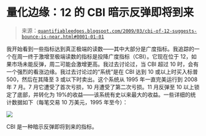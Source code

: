 <!--yml

分类：未分类

日期：2024-05-18 13:26:34

-->

# 量化边缘：12 的 CBI 暗示反弹即将到来

> 来源：[`quantifiableedges.blogspot.com/2009/03/cbi-of-12-suggests-bounce-is-near.html#0001-01-01`](http://quantifiableedges.blogspot.com/2009/03/cbi-of-12-suggests-bounce-is-near.html#0001-01-01)

我开始看到一些指标达到真正极端的读数——其中大部分是广度指标。我追踪的一个在周一终于激增至极端读数的指标是投降广度指标（CBI）。它现在位于 12，如果市场未能反弹，周二可能会激增更高。我过去讨论过，当 CBI 超过 10 时，会有一个强烈的看涨边缘。我过去讨论过的“系统”是在 CBI 达到 10 或以上时买入标普 500，然后在其降至 3 或以下时卖出。这个系统从 1995 年一直完美运行到 2008 年 7 月。7 月它遭受了首次亏损，10 月遭受了第二次亏损。11 月反弹至 10 以上锁定了底部，并转化为 19%的收益——该系统有史以来最大的收益。一些详细的统计数据如下（每笔交易 10 万美元，1995 年至今）：

![](https://blogger.googleusercontent.com/img/b/R29vZ2xl/AVvXsEg7AfkGq9XgvocCaPotPViPWeBD5ZIoy1eaU86PFQ6FK3iKnZsctJPZrPCQCmXWhExtacw4lm_GNbXIkAp568m1uEoxu5-cw6IwgoLksWJuBaYF4vdPNWPFUXCrYz5v8hFxbBphfIx3vxw/s1600-h/2009-3-3+png.png)

CBI 是一种暗示反弹即将到来的指标。
